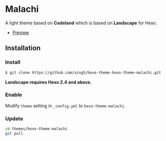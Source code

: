 # Malachi 

A light theme based on **Codeland** which is based on **Landscape** for Hexo.

- [Preview](http://www.johnhopkins.co.uk/archives)

## Installation

### Install

``` bash
$ git clone https://github.com/xing5/hexo-theme-hexo-theme-malachi.git themes/hexo-theme-malachi
```

**Landscape requires Hexo 2.4 and above.**

### Enable

Modify `theme` setting in `_config.yml` to `hexo-theme-malachi`.

### Update

``` bash
cd themes/hexo-theme-malachi
git pull
```
